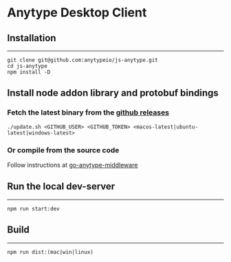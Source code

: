 # Anytype Desktop Client

## Installation
------------

	git clone git@github.com:anytypeio/js-anytype.git
	cd js-anytype
	npm install -D
  
## Install node addon library and protobuf bindings
### Fetch the latest binary from the [github releases](https://github.com/anytypeio/go-anytype-middleware/releases/latest)

	./update.sh <GITHUB_USER> <GITHUB_TOKEN> <macos-latest|ubuntu-latest|windows-latest>
	
### Or compile from the source code

Follow instructions at [go-anytype-middleware](https://github.com/anytypeio/go-anytype-middleware#how-to-build)

## Run the local dev-server
------------

	npm run start:dev
  
## Build
------------

	npm run dist:(mac|win|linux)
